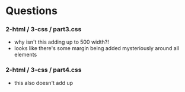 # Questions 



### 2-html / 3-css / part3.css 
* why isn't this adding up to 500 width?!
* looks like there's some margin being added mysteriously around all elements

### 2-html / 3-css / part4.css 
* this also doesn't add up

